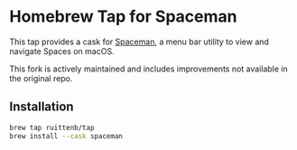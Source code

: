 
# Homebrew Tap for Spaceman

This tap provides a cask for [Spaceman](https://github.com/ruittenb/Spaceman),
a menu bar utility to view and navigate Spaces on macOS.

This fork is actively maintained and includes improvements not available in the original repo.

## Installation

```bash
brew tap ruittenb/tap
brew install --cask spaceman
```

